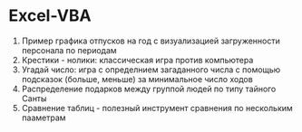 # Excel-VBA

1. Пример графика отпусков на год с визуализацией загруженности персонала по периодам
2. Крестики - нолики: классическая игра против компьютера
3. Угадай число: игра с определнием загаданного числа с помощью подсказок (больше, меньше) за минимальное число ходов
4. Распределение подарков между группой людей по типу тайного Санты
5. Сравнение таблиц - полезный инструмент сравнения по нескольким пааметрам
